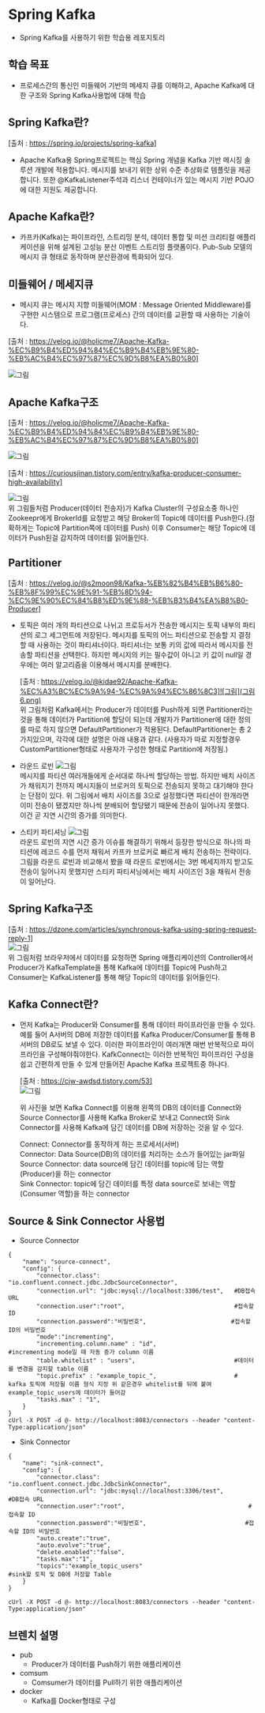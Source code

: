# Spring Kafka
- Spring Kafka를 사용하기 위한 학습용 레포지토리

## 학습 목표
- 프로세스간의 통신인 미들웨어 기반의 메세지 큐를 이해하고, Apache Kafka에 대한 구조와 Spring Kafka사용법에 대해 학습

## Spring Kafka란?

[출처 : https://spring.io/projects/spring-kafka]  

- Apache Kafka용 Spring프로젝트는 핵심 Spring 개념을 Kafka 기반 메시징 솔루션 개발에 적용합니다. 메시지를 보내기 위한 상위 수준 추상화로 템플릿을 제공합니다. 또한 @KafkaListener주석과 리스너 컨테이너가 있는 메시지 기반 POJO에 대한 지원도 제공합니다.

## Apache Kafka란?
- 카프카(Kafka)는 파이프라인, 스트리밍 분석, 데이터 통합 및 미션 크리티컬 애플리케이션을 위해 설계된 고성능 분산 이벤트 스트리밍 플랫폼이다. Pub-Sub 모델의 메시지 큐 형태로 동작하며 분산환경에 특화되어 있다.

## 미들웨어 / 메세지큐
- 메시지 큐는 메시지 지향 미들웨어(MOM : Message Oriented Middleware)를 구현한 시스템으로 프로그램(프로세스) 간의 데이터를 교환할 때 사용하는 기술이다.

[출처 : https://velog.io/@holicme7/Apache-Kafka-%EC%B9%B4%ED%94%84%EC%B9%B4%EB%9E%80-%EB%AC%B4%EC%97%87%EC%9D%B8%EA%B0%80]

![그림](그림7.png)  

## Apache Kafka구조
[출처 : https://velog.io/@holicme7/Apache-Kafka-%EC%B9%B4%ED%94%84%EC%B9%B4%EB%9E%80-%EB%AC%B4%EC%97%87%EC%9D%B8%EA%B0%80]

![그림](그림2.png)  

[출처 : https://curiousjinan.tistory.com/entry/kafka-producer-consumer-high-availability]

![그림](그림3.png)  
위 그림들처럼 Producer(데이터 전송자)가 Kafka Cluster의 구성요소중 하나인 Zookeepr에게 BrokerId를 요청받고 해당 Broker의 Topic에 데이터를 Push한다.(정확하게는 Topic에 Partition쪽에 데이터를 Push) 이후 Consumer는 해당 Topic에 데이터가 Push된걸 감지하여 데이터를 읽어들인다.

## Partitioner

[출처 : https://velog.io/@s2moon98/Kafka-%EB%82%B4%EB%B6%80-%EB%8F%99%EC%9E%91-%EB%8D%94-%EC%9E%90%EC%84%B8%ED%9E%88-%EB%B3%B4%EA%B8%B0-Producer]

- 토픽은 여러 개의 파티션으로 나뉘고 프로듀서가 전송한 메시지는 토픽 내부의 파티션의 로그 세그먼트에 저장된다. 메시지를 토픽의 어느 파티션으로 전송할 지 결정할 때 사용하는 것이 파티셔너이다. 파티셔너는 보통 키의 값에 따라서 메시지를 전송할 파티션을 선택한다. 하지만 메시지의 키는 필수값이 아니고 키 값이 null일 경우에는 여러 알고리즘을 이용해서 메시지를 분배한다.  
  
  [출처 : https://velog.io/@kidae92/Apache-Kafka-%EC%A3%BC%EC%9A%94-%EC%9A%94%EC%86%8C3]![그림](그림6.png)  
  위 그림처럼 Kafka에서는 Producer가 데이터를 Push하게 되면 Partitioner라는것을 통해 데이터가 Partition에 할당이 되는데 개발자가 Partitioner에 대한 정의를 따로 하지 않으면 DefaultPartitioner가 적용된다. DefaultPartitioner는 총 2가지있으며, 각각에 대한 설명은 아래 내용과 같다. (사용자가 따로 지정할경우 CustomPartitioner형태로 사용자가 구성한 형태로 Partition에 저장됨.)

- 라운드 로빈
![그림](그림4.png)  
메시지를 파티션 여러개들에게 순서대로 하나씩 할당하는 방법. 하지만 배치 사이즈가 채워지기 전까지 메시지들이 브로커의 토픽으로 전송되지 못하고 대기해야 한다는 단점이 있다.
위 그림에서 배치 사이즈를 3으로 설정했다면 파티션이 한개라면 이미 전송이 됐겠지만 하나씩 분배되어 할당됐기 때문에 전송이 일어나지 못했다. 이건 곧 지연 시간의 증가를 의미한다.

- 스티키 파티셔닝
![그림](그림5.png)  
라운드 로빈의 지연 시간 증가 이슈를 해결하기 위해서 등장한 방식으로 하나의 파티션에 레코드 수를 먼저 채워서 카프카 브로커로 빠르게 배치 전송하는 전략이다.
그림을 라운드 로빈과 비교해서 봤을 때 라운드 로빈에서는 3번 메세지까지 받고도 전송이 일어나지 못했지만 스티키 파티셔닝에서는 배치 사이즈인 3을 채워서 전송이 일어난다.

## Spring Kafka구조
[출처 : https://dzone.com/articles/synchronous-kafka-using-spring-request-reply-1]  
![그림](그림1.png)  
위 그림처럼 브라우저에서 데이터를 요청하면 Spring 애플리케이션의 Controller에서 Producer가 KafkaTemplate을 통해 Kafka에 데이터를 Topic에 Push하고 Consumer는 KafkaListener를 통해 해당 Topic의 데이터를 읽어들인다.

## Kafka Connect란?
- 먼저 Kafka는 Producer와 Consumer를 통해 데이터 파이프라인을 만들 수 있다. 예를 들어 A서버의 DB에 저장한 데이터를 Kafka Producer/Consumer를 통해 B서버의 DB로도 보낼 수 있다. 이러한 파이프라인이 여러개면 매번 반복적으로 파이프라인을 구성해야줘야한다. KafkConnect는 이러한 반복적인 파이프라인 구성을 쉽고 간편하게 만들 수 있게 만들어진 Apache Kafka 프로젝트중 하나다.  
  
  [출처 : https://cjw-awdsd.tistory.com/53]  
![그림](그림8.png)  
  
  위 사진을 보면 Kafka Connect를 이용해 왼쪽의 DB의 데이터를 Connect와 Source Connector를 사용해 Kafka Broker로 보내고 Connect와 Sink Connector를 사용해 Kafka에 담긴 데이터를 DB에 저장하는 것을 알 수 있다.  
    
    Connect: Connector를 동작하게 하는 프로세서(서버)  
Connector:  Data Source(DB)의 데이터를 처리하는 소스가 들어있는 jar파일  
Source Connector: data source에 담긴 데이터를 topic에 담는 역할(Producer)을 하는 connector  
Sink Connector: topic에 담긴 데이터를 특정 data source로 보내는 역할(Consumer 역할)을 하는   connector

## Source & Sink Connector 사용법
- Source Connector
```
{
    "name": "source-connect",
    "config": {
        "connector.class": "io.confluent.connect.jdbc.JdbcSourceConnector",
        "connection.url": "jdbc:mysql://localhost:3306/test",   #DB접속 URL
        "connection.user":"root",                               #접속할 ID
        "connection.password":"비밀번호",                        #접속할 ID의 비밀번호
        "mode":"incrementing",
        "incrementing.column.name" : "id",                      #incrementing mode일 때 자동 증가 column 이름
        "table.whitelist" : "users",                            #데이터를 변경을 감지할 table 이름
        "topic.prefix" : "example_topic_",                      # kafka 토픽에 저장될 이름 형식 지정 위 같은경우 whitelist를 뒤에 붙여 example_topic_users에 데이터가 들어감
        "tasks.max" : "1",
    }
}
cUrl -X POST -d @- http://localhost:8083/connectors --header "content-Type:application/json"
```

- Sink Connector
```
{
    "name": "sink-connect",
    "config": {
        "connector.class": "io.confluent.connect.jdbc.JdbcSinkConnector",
        "connection.url": "jdbc:mysql://localhost:3306/test",       #DB접속 URL
        "connection.user":"root",                                   #접속할 ID
        "connection.password":"비밀번호",                            #접속할 ID의 비밀번호
        "auto.create":"true",
        "auto.evolve":"true",
        "delete.enabled":"false",
        "tasks.max":"1",
        "topics":"example_topic_users"                              #sink할 토픽 및 DB에 저장할 Table
    }
}

cUrl -X POST -d @- http://localhost:8083/connectors --header "content-Type:application/json"
```

## 브렌치 설명
 - pub
    * Producer가 데이터를 Push하기 위한 애플리케이션
 - comsum
    * Comsumer가 데이터를 Pull하기 위한 애플리케이션
 - docker
    * Kafka를 Docker형태로 구성